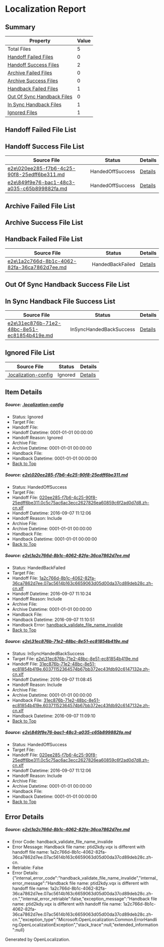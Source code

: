 # <a name='report-top'></a> Localization Report

## Summary
 Property | Value 
 -------- | ----- 
 Total Files | 5
[ Handoff Failed Files ](#handoff-failed-list)| 0
[ Handoff Success Files ](#handoff-success-list)| 2
[ Archive Failed Files ](#archive-failed-list)| 0
[ Archive Success Files ](#archive-success-list)| 0
[ Handback Failed Files ](#handback-failed-list)| 1
[ Out Of Sync Handback Files ](#outofsync-handback-success-list)| 0
[ In Sync Handback Files ](#insync-handback-success-list)| 1
[ Ignored Files ](#ignored-list)| 1

## <a name='handoff-failed-list'></a> Handoff Failed File List

## <a name='handoff-success-list'></a> Handoff Success File List
 Source File | Status | Details 
 ----------- | ------ | ------- 
 [e2e\020ee285-f7b6-4c25-90f8-25edff6be311.md](https://github.com/OpenLocalizationTestOrg/ol-test0/blob/20e3ce8520dba2cfea851552a60de2dd4bad4a1f/e2e/020ee285-f7b6-4c25-90f8-25edff6be311.md) | HandedOffSuccess | [Details](#b33247b558236900fae9eee387c73c47829a03731)
 [e2e\849f9e76-bac1-48c3-a035-c65b899882fa.md](https://github.com/OpenLocalizationTestOrg/ol-test0/blob/20e3ce8520dba2cfea851552a60de2dd4bad4a1f/e2e/849f9e76-bac1-48c3-a035-c65b899882fa.md) | HandedOffSuccess | [Details](#b33247b558236900fae9eee387c73c47829a03734)

## <a name='archive-failed-list'></a> Archive Failed File List

## <a name='archive-success-list'></a> Archive Success File List

## <a name='handback-failed-list'></a> Handback Failed File List
 Source File | Status | Details 
 ----------- | ------ | ------- 
 [e2e\1a2c766d-8b1c-4062-82fa-36ca7862d7ee.md](https://github.com/OpenLocalizationTestOrg/ol-test0/blob/c35873621dab4bc4b7417b48abe37db0736a5c50/e2e/1a2c766d-8b1c-4062-82fa-36ca7862d7ee.md) | HandedBackFailed | [Details](#d6ac4e61a9aa47bd9792f351b04d91b053783e242)

## <a name='outofsync-handback-success-list'></a> Out Of Sync Handback Success File List

## <a name='insync-handback-success-list'></a> In Sync Handback File Success List
 Source File | Status | Details 
 ----------- | ------ | ------- 
 [e2e\31ec876b-71e2-48bc-8e51-ec81854b419e.md](https://github.com/OpenLocalizationTestOrg/ol-test0/blob/82dd868bfac6f2217ee44d3ecbe3aa6c46e6b828/e2e/31ec876b-71e2-48bc-8e51-ec81854b419e.md) | InSyncHandedBackSuccess | [Details](#c1b33913694a7a8a5613293ff2beda02dd38917b3)

## <a name='ignored-list'></a> Ignored File List
 Source File | Status | Details 
 ----------- | ------ | ------- 
 [.localization-config](https://github.com/OpenLocalizationTestOrg/ol-test0/blob/20e3ce8520dba2cfea851552a60de2dd4bad4a1f/.localization-config) | Ignored | [Details](#3d4f252ac210baf56311d7e97dcc2db10974dbd20)

## Item Details
##### <a name='3d4f252ac210baf56311d7e97dcc2db10974dbd20'></a> Source: [.localization-config](https://github.com/OpenLocalizationTestOrg/ol-test0/blob/20e3ce8520dba2cfea851552a60de2dd4bad4a1f/.localization-config)
* Status: Ignored
* Target File: 
* Handoff File: 
* Handoff Datetime: 0001-01-01 00:00:00
* Handoff Reason: Ignored
* Archive File: 
* Archive Datetime: 0001-01-01 00:00:00
* Handback File: 
* Handback Datetime: 0001-01-01 00:00:00
* [Back to Top](#report-top)

##### <a name='b33247b558236900fae9eee387c73c47829a03731'></a> Source: [e2e\020ee285-f7b6-4c25-90f8-25edff6be311.md](https://github.com/OpenLocalizationTestOrg/ol-test0/blob/20e3ce8520dba2cfea851552a60de2dd4bad4a1f/e2e/020ee285-f7b6-4c25-90f8-25edff6be311.md)
* Status: HandedOffSuccess
* Target File: 
* Handoff File: [020ee285-f7b6-4c25-90f8-25edff6be311.0c5c75ac6ac3ecc2627826ea60859c6f2ad0d7d8.zh-cn.xlf](https://github.com/OpenLocalizationTestOrg/ol-test0-handoff/blob/8a1017bc37f37aa19baf64aaeb120bd030db2adf/ol-handoff/OpenLocalizationTestOrg/ol-test0-zhcn/ci/ht/020ee285-f7b6-4c25-90f8-25edff6be311.0c5c75ac6ac3ecc2627826ea60859c6f2ad0d7d8.zh-cn.xlf)
* Handoff Datetime: 2016-09-07 11:12:06
* Handoff Reason: Include
* Archive File: 
* Archive Datetime: 0001-01-01 00:00:00
* Handback File: 
* Handback Datetime: 0001-01-01 00:00:00
* [Back to Top](#report-top)

##### <a name='d6ac4e61a9aa47bd9792f351b04d91b053783e242'></a> Source: [e2e\1a2c766d-8b1c-4062-82fa-36ca7862d7ee.md](https://github.com/OpenLocalizationTestOrg/ol-test0/blob/c35873621dab4bc4b7417b48abe37db0736a5c50/e2e/1a2c766d-8b1c-4062-82fa-36ca7862d7ee.md)
* Status: HandedBackFailed
* Target File: 
* Handoff File: [1a2c766d-8b1c-4062-82fa-36ca7862d7ee.07ac5614b163c6659063d05d00da37cd89deb28c.zh-cn.xlf](https://github.com/OpenLocalizationTestOrg/ol-test0-handoff/blob/78c1f349c3689758178db497c1f1fd1ecafaf996/ol-handoff/OpenLocalizationTestOrg/ol-test0-zhcn/ci/ht/1a2c766d-8b1c-4062-82fa-36ca7862d7ee.07ac5614b163c6659063d05d00da37cd89deb28c.zh-cn.xlf)
* Handoff Datetime: 2016-09-07 11:10:24
* Handoff Reason: Include
* Archive File: 
* Archive Datetime: 0001-01-01 00:00:00
* Handback File: 
* Handback Datetime: 2016-09-07 11:10:51
* Handback Error: [handback_validate_file_name_invalide](#d6ac4e61a9aa47bd9792f351b04d91b053783e242handback_validate_file_name_invalide)
* [Back to Top](#report-top)

##### <a name='c1b33913694a7a8a5613293ff2beda02dd38917b3'></a> Source: [e2e\31ec876b-71e2-48bc-8e51-ec81854b419e.md](https://github.com/OpenLocalizationTestOrg/ol-test0/blob/82dd868bfac6f2217ee44d3ecbe3aa6c46e6b828/e2e/31ec876b-71e2-48bc-8e51-ec81854b419e.md)
* Status: InSyncHandedBackSuccess
* Target File: [e2e\31ec876b-71e2-48bc-8e51-ec81854b419e.md](https://github.com/OpenLocalizationTestOrg/ol-test0-zhcn/blob/0f7b0c176cd630195ff8d0658080715575c275a8/e2e/31ec876b-71e2-48bc-8e51-ec81854b419e.md)
* Handoff File: [31ec876b-71e2-48bc-8e51-ec81854b419e.60371152364574b67bb372ec43fdb92c6147132e.zh-cn.xlf](https://github.com/OpenLocalizationTestOrg/ol-test0-handoff/blob/924f9663715f5ad5879e32cedfdf81dd0db79a8b/ol-handoff/OpenLocalizationTestOrg/ol-test0-zhcn/ci/ht/31ec876b-71e2-48bc-8e51-ec81854b419e.60371152364574b67bb372ec43fdb92c6147132e.zh-cn.xlf)
* Handoff Datetime: 2016-09-07 11:08:45
* Handoff Reason: Include
* Archive File: 
* Archive Datetime: 0001-01-01 00:00:00
* Handback File: [31ec876b-71e2-48bc-8e51-ec81854b419e.60371152364574b67bb372ec43fdb92c6147132e.zh-cn.xlf](https://github.com/OpenLocalizationTestOrg/ol-test0-handback/blob/9a16614a37d9c60aade59e38559d4606dc8f779f/ol-handback/OpenLocalizationTestOrg/ol-test0-zhcn/ci/ht/31ec876b-71e2-48bc-8e51-ec81854b419e.60371152364574b67bb372ec43fdb92c6147132e.zh-cn.xlf)
* Handback Datetime: 2016-09-07 11:09:10
* [Back to Top](#report-top)

##### <a name='b33247b558236900fae9eee387c73c47829a03734'></a> Source: [e2e\849f9e76-bac1-48c3-a035-c65b899882fa.md](https://github.com/OpenLocalizationTestOrg/ol-test0/blob/20e3ce8520dba2cfea851552a60de2dd4bad4a1f/e2e/849f9e76-bac1-48c3-a035-c65b899882fa.md)
* Status: HandedOffSuccess
* Target File: 
* Handoff File: [020ee285-f7b6-4c25-90f8-25edff6be311.0c5c75ac6ac3ecc2627826ea60859c6f2ad0d7d8.zh-cn.xlf](https://github.com/OpenLocalizationTestOrg/ol-test0-handoff/blob/8a1017bc37f37aa19baf64aaeb120bd030db2adf/ol-handoff/OpenLocalizationTestOrg/ol-test0-zhcn/ci/ht/020ee285-f7b6-4c25-90f8-25edff6be311.0c5c75ac6ac3ecc2627826ea60859c6f2ad0d7d8.zh-cn.xlf)
* Handoff Datetime: 2016-09-07 11:12:06
* Handoff Reason: Include
* Archive File: 
* Archive Datetime: 0001-01-01 00:00:00
* Handback File: 
* Handback Datetime: 0001-01-01 00:00:00
* [Back to Top](#report-top)


## Error Details
##### <a name='d6ac4e61a9aa47bd9792f351b04d91b053783e242handback_validate_file_name_invalide'></a> Source: [e2e\1a2c766d-8b1c-4062-82fa-36ca7862d7ee.md](#d6ac4e61a9aa47bd9792f351b04d91b053783e242)
* Error Code: handback_validate_file_name_invalide
* Error Message: Handback file name: ptid2kdy.vqx is different with handoff file name: 1a2c766d-8b1c-4062-82fa-36ca7862d7ee.07ac5614b163c6659063d05d00da37cd89deb28c.zh-cn.
* Retriable: False
* Error Details: {"internal_error_code":"handback_validate_file_name_invalide","internal_error_message":"Handback file name: ptid2kdy.vqx is different with handoff file name: 1a2c766d-8b1c-4062-82fa-36ca7862d7ee.07ac5614b163c6659063d05d00da37cd89deb28c.zh-cn.","internal_error_retriable":false,"exception_message":"Handback file name: ptid2kdy.vqx is different with handoff file name: 1a2c766d-8b1c-4062-82fa-36ca7862d7ee.07ac5614b163c6659063d05d00da37cd89deb28c.zh-cn.","exception_type":"Microsoft.OpenLocalization.Common.ErrorHandling.OpenLocalizationException","stack_trace":null,"extended_information":null}


Generated by OpenLocalization.
